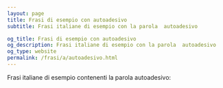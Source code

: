 ```yaml
---
layout: page
title: Frasi di esempio con autoadesivo 
subtitle: Frasi italiane di esempio con la parola  autoadesivo

og_title: Frasi di esempio con autoadesivo 
og_description: Frasi italiane di esempio con la parola  autoadesivo
og_type: website
permalink: /frasi/a/autoadesivo.html
---
```


Frasi italiane di esempio contenenti la parola autoadesivo:


